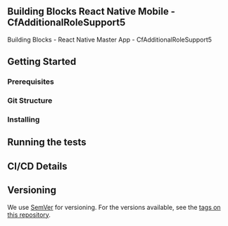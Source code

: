 ## Building Blocks React Native Mobile -  CfAdditionalRoleSupport5

Building Blocks - React Native Master App - CfAdditionalRoleSupport5

## Getting Started

### Prerequisites

### Git Structure

### Installing

## Running the tests

## CI/CD Details

## Versioning

We use [SemVer](http://semver.org/) for versioning. For the versions available, see the [tags on this repository](https://github.com/your/project/tags).